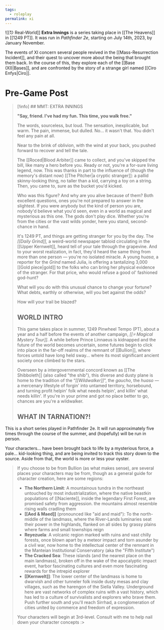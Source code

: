 ```yaml
---
tags:
  - roleplay
permalink: xi
---
```

![[⎋ Real-World]]
**Extra Innings** is a series taking place in [[The Heavens]] in [[1249 PT]]. It was run in *Pathfinder 2e*, starting on July 14th, 2023, by January November.

The events of XI concern several people revived in the [[Mass-Resurrection Incident]], and their quest to uncover more about the being that brought them back. In the course of this, they explore each of the [[Base (XI)|Bases]], and are confronted by the story of a strange girl named [[Ciro Enfys|Ciro]].

# Pre-Game Post

> [!info] ## MMT: EXTRA INNINGS
>
>**"Say, friend. I've had my fun. This time, you walk free."**
>
>The words, sourceless, but loud. The sensation, inexplicable, but warm. The pain, immense, but dulled. No... it wasn't that. You didn't feel any pain at all. 
>
>Near to the brink of oblivion, with the wind at your back, you pushed forward to recover and tell the tale.
>
>The [[Roced|Blood Arbiter]] came to collect, and you've skipped the bill, like many a hero before you. Ready or not, you're a for-sure living legend, now. This was thanks in part to the influence of (though the memory's distant now) [[The Pitcher|a cryptic stranger]]: a pallid skinny-looking thing, no taller than a kid, carrying a toy on a string. Then, you came to, sure as the bucket you'd kicked.
>
>Who was this figure? And why are you alive because of them? Both excellent questions, ones you're not prepared to answer in the slightest. If you were anybody but the kind of person you are, nobody'd believe what you'd seen, even in a world as magical and mysterious as this one. The gods don't play dice. Whether you're from the cities or the vast wilds yonder, here you stand, second-chance in hand.
>
>It's 1249 PT, and things are getting stranger for you by the day. The *[[Daily Grind]],* a weird-world newspaper tabloid circulating in the [[Upper Kernwelt]], heard tell of your tale through the grapevine. And to your worst realization, in fact, they'd heard the same thing from more than one person — you're no isolated miracle. A young *huasa*, a reporter for the *Grind* named Julia, is offering a tantalizing 3,000 [[Gold piece|gold]] to the folks who can bring her physical evidence of the stranger. For that price, who would refuse a good ol' fashioned god-hunt?
>
>What will you do with this unusual chance to change your fortune? What debts, earthly or otherwise, will you bet against the odds? 
>
>How will your trail be blazed?
>
> ## WORLD INTRO
>
>This game takes place in summer, 1249 Pinwheel Tempo (PT), about a year and a half before the events of another campaign, *[[⍟ Magical Mystery Tour]]*. A while before Prince Linnaeus is kidnapped and the future of the world becomes uncertain, some futures begin to click into place in the far-off realms of the remnant of [[Bullion]], where forces untold have long held sway... where its most significant ancient society once climbed to the stars. 
>
>Overseen by a intergovernmental concord known as [[The Shibboleth]] (also called "the shib"), this diverse and dusty plane is home to the tradition of the “*[[Wildwalker]]*”, the *gaucho*, the *huaso* — a mercenary lifestyle of forgin' into untamed territory, horsebound, and turning profit helpin' folk what needs helpin', and killin' what needs killin'. If you're in your prime and got no place better to go, chances are you're a wildwalker.
>
> ## WHAT IN TARNATION?!
This is a short series played in Pathfinder 2e. It will run approximately five times through the course of the summer, and (hopefully) will be run in person.
>
Your characters... have been brought back to life by a mysterious force, a pale... kid-looking thing, and are being invited to track this story down to the source. Aside from that, the world is more or less your oyster. 
>
>If you choose to be from Bullion (as what makes sense), are several places your characters may be from, though as a general guide for character creation, here are some regions:
>
>- **The Northern Limit**: A mountainous tundra in the northeast untouched by most industrialization, where the native beastkin populations of [[Naciente]], inside the legendary First Forest, are promised safety from aggression. the mountains almost resemble rising walls cradling them
>- **[[Aed & Maed]]** (pronounced like "aid and maid"): To the north-middle of the landmass, where the River-Lands luminaries seat their power in the highlands, flanked on all sides by grassy plains where farms and small townships reign
>- **Reyezuela**: A volcanic region marked with ruins and vast chilly forests, once blown apart by a meteor impact and torn asunder by a civil war, now home to the intellectual center of the remnant in the Manteian Institutional Conservatory (aka the "Fifth Institute")
>- **The Cracked Sea**: These islands (and the nearest place on the main landmass), broken off in the wake of the apocalyptic impact event, harbor fascinating cultures and even more fascinating rewards for the intrepid explorer
>- **[[Kernwelt]]**: The lower center of the landmass is home to dwarvish and other tunneler folk inside dusty mesas and clay villages, such as the harengon of the Siella Valley. Underground here are vast networks of complex ruins with a vast history, which has led to a culture of survivalists and explorers who brave them. Push further south and you'll reach Sirrhad, a conglomeration of cities united by commerce and freedom of expression.
>
>Your characters will begin at 3rd-level. Consult with me to help nail down your character concepts :>